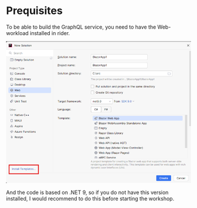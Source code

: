 # Prequisites
To be able to build the GraphQL service, you need to have the Web-workload installed in rider.

![Install templates](./images/Install%20templates.png)

And the code is based on .NET 9, so if you do not have this version installed, I would recommend to do this before starting the workshop.
